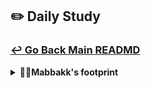 ## ✏️ Daily Study
### [↩ Go Back Main READMD](https://github.com/3rd-PJ-Spring/Checkpoint?tab=readme-ov-file#%EF%B8%8F-daily-study)
<details>
  <summary><b>👩‍🦲Mabbakk's footprint</b></summary>
	<details>
		<summary><b>ㅤ25/01/23/목:</b></summary>	
		ㅤㅤㅤ내용
	</details>
	<details>
		<summary><b>ㅤ25/01/22/수:</b></summary>	
		ㅤㅤㅤ내용
	</details>
	<details>
		<summary><b>ㅤ25/01/21/화:</b></summary>	
		ㅤㅤㅤ내용
	</details>
	<details>
		<summary><b>ㅤ25/01/20/월:</b></summary>	
		ㅤㅤㅤ내용
	</details>
	<details>
		<summary><b>ㅤ25/01/17/금:</b></summary>	
		ㅤㅤㅤ내용
	</details>
	<details>
		<summary><b>ㅤ25/01/16/목:</b></summary>	
		ㅤㅤㅤ내용
	</details>
	<details>
		<summary><b>ㅤ25/01/15/수:</b></summary>	
		ㅤㅤㅤ내용
	</details>
	<details>
		<summary><b>ㅤ25/01/14/화:</b></summary>	
		ㅤㅤㅤ내용
	</details>
	<details>
		<summary><b>ㅤ25/01/13/월:</b></summary>	
		ㅤㅤㅤ내용
	</details>
	<details>
		<summary><b>ㅤ25/01/10/금: 인스타 클론 - 회원가입 BE 3</b></summary>

## 비밀번호 암호화 및 회원가입 API 요청 정리

## 11. 비밀번호 암호화

### 11-1. 데이터 삭제
데이터베이스에 암호화되지 않은 비밀번호가 저장되어 있다면 먼저 해당 데이터를 삭제한다.
SQL 워크벤치에서 아래 명령어를 실행한다:

```sql
DELETE FROM users;
COMMIT;
```

### 11-2. Spring Security로 비밀번호 암호화
Spring Security를 사용하여 강력한 암호화 알고리즘을 구현할 수 있다.

#### PasswordEncoderConfig 파일 생성
`main/java` 폴더 안에 `config` 폴더를 생성하고, `PasswordEncoderConfig` 파일을 작성한다.

```java
package com.example.instagramclone.config;

import org.springframework.context.annotation.Bean;
import org.springframework.context.annotation.Configuration;
import org.springframework.security.crypto.bcrypt.BCryptPasswordEncoder;
import org.springframework.security.crypto.password.PasswordEncoder;

@Configuration
public class PasswordEncoderConfig {

    @Bean
    public PasswordEncoder passwordEncoder() {
        return new BCryptPasswordEncoder();
    }
}
```

- `@Configuration`: 해당 클래스를 Spring이 관리하는 클래스로 지정한다.
- `@Bean`: 메서드의 리턴값을 애플리케이션 전체에서 사용 가능한 Singleton Bean으로 관리한다.

#### @Configuration과 @Bean의 동작 원리
- **SingleTon**: Spring은 기본적으로 하나의 객체를 전역적으로 공유함.
- **CGLIB**: Spring이 @Configuration 클래스 내부에서 SingleTon을 보장하기 위해 사용하는 기술임.<br><br>
#### 결론 
- @Configuration 로 인해 동일한 @Bean 메서드가 여러 번 호출되더라도 하나의 Singleton 인스턴스만 반환.
- CGLIB 작동 시 @Bean 메서드를 호출할 때마다 새로운 객체 생성 X, 이미 생성된 객체를 반환.

#### MemberService에 PasswordEncoder 주입
생성한 `PasswordEncoder`를 `MemberService` 클래스에 주입받아 비밀번호를 암호화한다.

```java
@Service
@Slf4j
@Transactional
@RequiredArgsConstructor
public class MemberService {

    private final PasswordEncoder passwordEncoder;
    private final MemberRepository memberRepository;

    public void signUp(SignUpRequest signUpRequest) {
        // 비밀번호 암호화
        String rawPassword = signUpRequest.getPassword();
        String encodedPassword = passwordEncoder.encode(rawPassword);

        // 회원 정보를 엔터티로 변환 및 암호화된 비밀번호 설정
        Member newMember = signUpRequest.toEntity();
        newMember.setPassword(encodedPassword);

        // 데이터베이스 저장
        memberRepository.insert(newMember);
    }
}
```

### 11-3. Postman으로 테스트
1. 서버를 재실행한다.
2. Postman에서 회원가입 요청을 보내고, 데이터베이스에 저장된 비밀번호가 암호화되었는지 확인.

---

## 12. 회원가입 API 요청

### 12-1. 프론트엔드 코드 작성
`JS` 폴더의 `signUp.js` 파일에 회원가입 API 요청 메서드를 작성한다.

#### DOMContentLoaded 이벤트

```javascript
document.addEventListener('DOMContentLoaded', initSignUp);

function initSignUp() {  // 이벤트 함수
    // 입력값 읽어오기
}
```

#### 사용자 입력값 읽어오기
`signUp.jsp` 파일의 입력값을 가져온다.

```javascript
const emailOrPhone = document.querySelector('input[name="email"]').value;
const name = document.querySelector('input[name="name"]').value;
const username = document.querySelector('input[name="username"]').value;
const password = document.querySelector('input[name="password"]').value;

const payload = {
    emailOrPhone: emailOrPhone,
    name: name,
    username: username,
    password: password
};
```
key 값을 꼭 저렇게 설정해야 할까?
: SignUpRequest에서 설정된 필드명이기 때문이다. 서버가 요청한 값대로 전달해야 한다.

#### 폼의 submit 이벤트 처리

submit 이벤트는 새로고침이 일어나기 때문에 e.preventDefault(); 를 추가해주어 이를 방지한다.
```javascript
const $form = document.querySelector('.auth-form');

$form.addEventListener('submit', e => {
    e.preventDefault(); // 새로고침 방지

    // 입력값 읽기
    const emailOrPhone = document.querySelector('input[name="email"]').value;
    const name = document.querySelector('input[name="name"]').value;
    const username = document.querySelector('input[name="username"]').value;
    const password = document.querySelector('input[name="password"]').value;

    const payload = {
        emailOrPhone: emailOrPhone,
        name: name,
        username: username,
        password: password
    };

    console.log(payload);

    // 서버로 데이터 전송
    fetchToSignUp(payload);
});
```

#### 서버로 데이터 전송

```javascript
async function fetchToSignUp(userData) {
    const response = await fetch('/api/auth/signup', {
        method: 'POST',
        headers: { 'Content-Type': 'application/json' },
        body: JSON.stringify(userData)
    });

    if (response.ok) {
        window.location.href = '/'; // 로그인 페이지로 이동
    } else {
        alert('회원가입에 실패했습니다.');
    }
}
```

### 12-2. 테스트
1. 서버를 재실행.
2. 회원가입 입력값을 작성 후 데이터를 제출.
3. 데이터베이스에 정상적으로 저장되었는지 확인.

---

위 과정을 통해 비밀번호 암호화 및 회원가입 API 요청 처리 완료!<br>
	</details>
	<details>
  <summary><b>ㅤ25/01/09/목: 인스타 클론 - 회원가입 BE 2</b></summary>

## 1. 입력값 DTO 생성 및 엔터티 변환
### SignUpRequest 클래스
회원가입 입력값을 처리하기 위해 **SignUpRequest** DTO를 작성한다.
입력값을 Member 엔터티로 변환하는 `toEntity()` 메서드를 생성한다.

```java
public Member toEntity() {
    String email = null;
    String phone = null;

    if (this.emailOrPhone.contains("@")) { //이메일과 휴대전화번호를 구분해주는- 이메일에는 있으나 전화번호에는 없는 절대적 특수기호인 @를 구분 기준으로 한다.
        email = this.emailOrPhone;
    } else {
        phone = this.emailOrPhone.replaceAll("[^0-9]", ""); // 번호 입력 시 -가 포함되어있으면 제거 후 DB로 전화번호만을 저장한다.
    }

    return Member.builder()
                .email(email)
                .phone(phone)
                .username(this.username)
                .name(this.name)
                .password(this.password)
                .build();
}
```

## 2. MemberService 작성
MemberService를 작성하여 회원가입 요청을 처리하도록 한다.

### 주요 코드
```java
@Service
@Slf4j
@Transactional
@RequiredArgsConstructor
public class MemberService {

    private final PasswordEncoder passwordEncoder;
    private final MemberRepository memberRepository;

    public void signUp(SignUpRequest signUpRequest) {
        memberRepository.insert(signUpRequest.toEntity()); // signUp 함수에 작성한 signUpRequest (DTO)를 넣고 이의 입력값을 entity로 변환하여 저장한다.
    }
}
```

## 3. AuthController 생성
`AuthController`를 작성하여 REST API 엔드포인트를 구현한다.

### 주요 코드
```java
@RestController
@RequestMapping("/api/auth")
@Slf4j  // 로그 생성
@RequiredArgsConstructor  // 의존성 주입
public class AuthController {

    private final MemberService memberService;   // MemberSevice 주입

    @PostMapping("/signup")   // 회워가입은 데이터를 생성하는 것이므로 POST
    public ResponseEntity<Map<String, Object>> signUp(@RequestBody @Valid SignUpRequest signUpRequest) {
        log.info("request for signup: {}", signUpRequest.getUsername());
        memberService.signUp(signUpRequest);

        return ResponseEntity
                .ok()
                .body(Map.of( 
                        "message", "회원가입이 완료되었습니다.",
                        "username", signUpRequest.getUsername()
                ));
    }
}
```
위에서 ResponseEntity의 타입으로 Map을 사용한 이유?<br>
1. Map은 (키-값) 쌍으로 데이터를 표현할 수 있고, 여러 필드를 간결하게 묶어 보낼 수 있다.
2. Map은 List와 달리 동적인 구조를 가지고 있어 상황에 따라 필드를 유연하게 조정할 수 있다.<br>
그리고 일단 많은 REST API 설계에서 JSON 응답을 선호하며, Map은 이를 쉽게 표현할 수 있는 방법이다.

## 4. 비밀번호 암호화

회원가입 시 비밀번호는 반드시 암호화하여 저장해야 한다.
DB에 저장된 비밀번호가 암호화되지 않은 경우 아래 SQL 명령어를 사용해 기존 데이터를 삭제후 암호화 작업을 진행한다.

```sql
DELETE FROM users;
COMMIT;
```

### 추가 작업
`PasswordEncoder`를 사용해 비밀번호 암호화를 적용한다.

```java
public void signUp(SignUpRequest signUpRequest) {
    Member member = signUpRequest.toEntity();
    member.setPassword(passwordEncoder.encode(member.getPassword()));
    memberRepository.insert(member);
}
```

## 5. Postman 테스트

1. Postman에서 `POST /api/auth/signup` 엔드포인트를 테스트한다.
2. 요청 바디는 JSON 형식으로 작성하며, DTO에 명시된 필드명을 정확히 입력해야 한다.

### 요청 예시
```json
{
    "username": "testuser",
    "name": "Test User",
    "emailOrPhone": "010-1234-5678",
    "password": "password123"
}
```

3. 응답 확인:
    - 성공 메시지와 함께 입력된 사용자 이름이 반환된다.
    - DB에서 데이터가 올바르게 저장되었는지 확인한다.
</details>
	<details>
		<summary><b>ㅤ25/01/08/수: 프로젝트 방향 설정 및 래퍼런스 서치, 회원가입 BE</b></summary>	
		ㅤㅤㅤ<h3>1. 프로젝트 방향 설정</h3>
						<h4>·어떤 홈페이지를 만들 것인가?</h4>
						쇼핑몰 홈페이지 구현.<br>
						<h4>·어떤 레이아웃과 디자인으로 진행할 것인가?</h4>
						→ 이미지 참조<br>
						<h4>·어떤 기능을 구현할 것인가?</h4>
						FE 기능 구현을 우선적 목표로 한다.<br>
						+ 홈페이지에 필요한 정보를 포함하여 전체 디자인.<br>
						그 후 가능하다면 BE도 진행. (회원가입 및 로그인)<br>
						<h3>3. 회원가입 FE/BE_1</h3>
						<div style="text-align: center;">
							<img src="https://github.com/3rd-PJ-Spring/Checkpoint/blob/219069cc37d73b2531b87a866ee27095d709b899/img/Mabbakk/250108(%EC%88%98)/%233_%ED%94%84%EB%A1%9C%EC%A0%9D%ED%8A%B8%20%EB%B0%A9%ED%96%A5%20%EC%84%A4%EC%A0%95%20%EB%B0%8F%20%EB%9E%98%ED%8D%BC%EB%9F%B0%EC%8A%A4%20%EC%84%9C%EC%B9%98%2C%20%ED%9A%8C%EC%9B%90%EA%B0%80%EC%9E%85%20BE%20_1.png">
							<img src="https://github.com/3rd-PJ-Spring/Checkpoint/blob/main/img/Mabbakk/250108(%EC%88%98)/%233_%ED%94%84%EB%A1%9C%EC%A0%9D%ED%8A%B8%20%EB%B0%A9%ED%96%A5%20%EC%84%A4%EC%A0%95%20%EB%B0%8F%20%EB%9E%98%ED%8D%BC%EB%9F%B0%EC%8A%A4%20%EC%84%9C%EC%B9%98%2C%20%ED%9A%8C%EC%9B%90%EA%B0%80%EC%9E%85%20BE%20_2.png">
							<img src="https://github.com/3rd-PJ-Spring/Checkpoint/blob/main/img/Mabbakk/250108(%EC%88%98)/%233_%ED%94%84%EB%A1%9C%EC%A0%9D%ED%8A%B8%20%EB%B0%A9%ED%96%A5%20%EC%84%A4%EC%A0%95%20%EB%B0%8F%20%EB%9E%98%ED%8D%BC%EB%9F%B0%EC%8A%A4%20%EC%84%9C%EC%B9%98%2C%20%ED%9A%8C%EC%9B%90%EA%B0%80%EC%9E%85%20BE%20_3.png">
							<img src="https://github.com/3rd-PJ-Spring/Checkpoint/blob/main/img/Mabbakk/250108(%EC%88%98)/%233_%ED%94%84%EB%A1%9C%EC%A0%9D%ED%8A%B8%20%EB%B0%A9%ED%96%A5%20%EC%84%A4%EC%A0%95%20%EB%B0%8F%20%EB%9E%98%ED%8D%BC%EB%9F%B0%EC%8A%A4%20%EC%84%9C%EC%B9%98%2C%20%ED%9A%8C%EC%9B%90%EA%B0%80%EC%9E%85%20BE%20_4.png">
							<img src="https://github.com/3rd-PJ-Spring/Checkpoint/blob/main/img/Mabbakk/250108(%EC%88%98)/%233_%ED%94%84%EB%A1%9C%EC%A0%9D%ED%8A%B8%20%EB%B0%A9%ED%96%A5%20%EC%84%A4%EC%A0%95%20%EB%B0%8F%20%EB%9E%98%ED%8D%BC%EB%9F%B0%EC%8A%A4%20%EC%84%9C%EC%B9%98%2C%20%ED%9A%8C%EC%9B%90%EA%B0%80%EC%9E%85%20BE%20_5.png">
							<img src="https://github.com/3rd-PJ-Spring/Checkpoint/blob/main/img/Mabbakk/250108(%EC%88%98)/%233_%ED%94%84%EB%A1%9C%EC%A0%9D%ED%8A%B8%20%EB%B0%A9%ED%96%A5%20%EC%84%A4%EC%A0%95%20%EB%B0%8F%20%EB%9E%98%ED%8D%BC%EB%9F%B0%EC%8A%A4%20%EC%84%9C%EC%B9%98%2C%20%ED%9A%8C%EC%9B%90%EA%B0%80%EC%9E%85%20BE%20_6.png">
							<img src="https://github.com/3rd-PJ-Spring/Checkpoint/blob/main/img/Mabbakk/250108(%EC%88%98)/%233_%ED%94%84%EB%A1%9C%EC%A0%9D%ED%8A%B8%20%EB%B0%A9%ED%96%A5%20%EC%84%A4%EC%A0%95%20%EB%B0%8F%20%EB%9E%98%ED%8D%BC%EB%9F%B0%EC%8A%A4%20%EC%84%9C%EC%B9%98%2C%20%ED%9A%8C%EC%9B%90%EA%B0%80%EC%9E%85%20BE%20_7.png">
							<img src="https://github.com/3rd-PJ-Spring/Checkpoint/blob/main/img/Mabbakk/250108(%EC%88%98)/%233_%ED%94%84%EB%A1%9C%EC%A0%9D%ED%8A%B8%20%EB%B0%A9%ED%96%A5%20%EC%84%A4%EC%A0%95%20%EB%B0%8F%20%EB%9E%98%ED%8D%BC%EB%9F%B0%EC%8A%A4%20%EC%84%9C%EC%B9%98%2C%20%ED%9A%8C%EC%9B%90%EA%B0%80%EC%9E%85%20BE%20_8.png">
							<img src="https://github.com/3rd-PJ-Spring/Checkpoint/blob/main/img/Mabbakk/250108(%EC%88%98)/%233_%ED%94%84%EB%A1%9C%EC%A0%9D%ED%8A%B8%20%EB%B0%A9%ED%96%A5%20%EC%84%A4%EC%A0%95%20%EB%B0%8F%20%EB%9E%98%ED%8D%BC%EB%9F%B0%EC%8A%A4%20%EC%84%9C%EC%B9%98%2C%20%ED%9A%8C%EC%9B%90%EA%B0%80%EC%9E%85%20BE%20_9.png">
						</div>
	</details>
	<details>
		<summary><b>ㅤ25/01/07/화: 팀플 회의_방향 설정 및 목표 설정</b></summary>	
		  <h3>1. 전체적인 방향 설정 </h3>
            <h4>개인의 역량을 높일 수 있도록 철저하고 꾸준한 공부 그리고 그에 대한 결과물 데모버전 도출.</h4>
                (공통 주제 설정 : 기본 홈페이지)<br></br>
		<h3> 2. 목표 설정 </h3>
      <h4>· 내가 구현하고 싶은 기능 ? → 프론트엔드</h4>
      <h4>· 부족한 부분 ? → 숙달되지 않은 자바스크립트 이벤트 구현</h4>
      <h4>· 구현하고자 하는 기능 ? → 회원가입 (로그인) 기능 ...등 추가 구상</h4>
	</details>
	<details>
		<summary><b>ㅤ25/01/06/월: 인스타그램 클론 연습 강의 복습</b></summary>	
		ㅤㅤㅤ<h4>피드 목록 조회 API 만들기 까지 복습 (FE/BE)</h4>
	</details>
